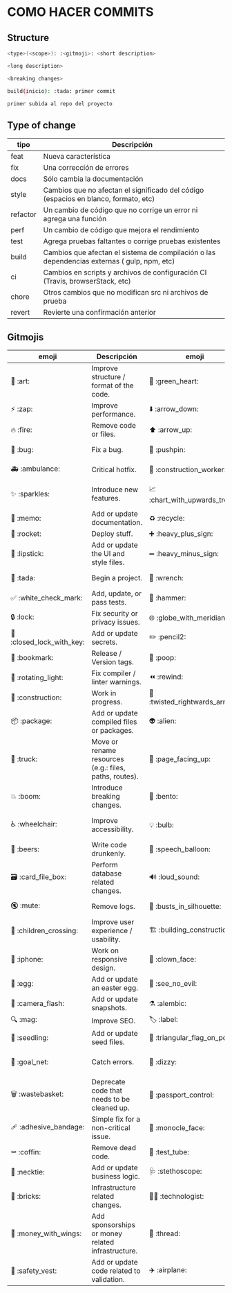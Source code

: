 # COMO HACER COMMITS

## Structure
```bash
<type>(<scope>): :<gitmoji>: <short description>

<long description>

<breaking changes>
```
```bash
build(inicio): :tada: primer commit

primer subida al repo del proyecto
```

## Type of change

|tipo    |Descripción                                                                                |
|--------|-------------------------------------------------------------------------------------------|
|feat    |Nueva característica                                                                       |
|fix     |Una corrección de errores                                                                  |
|docs    |Sólo cambia la documentación                                                               |
|style   |Cambios que no afectan el significado del código (espacios en blanco, formato, etc)        |
|refactor|Un cambio de código que no corrige un error ni agrega una función                          |
|perf    |Un cambio de código que mejora el rendimiento                                              |
|test    |Agrega pruebas faltantes o corrige pruebas existentes                                      |
|build   |Cambios que afectan el sistema de compilación o las dependencias externas ( gulp, npm, etc)|
|ci      |Cambios en scripts y archivos de configuración CI (Travis, browserStack, etc)              |
|chore   |Otros cambios que no modifican src ni archivos de prueba                                   |
|revert  |Revierte una confirmación anterior                                                         |

## Gitmojis

|emoji                     |Descripción                                           |emoji                          |Descripción                              |
|--------------------------|------------------------------------------------------|-------------------------------|-----------------------------------------|
|🎨 \:art:                 |Improve structure / format of the code.               |💚 \:green_heart:              |Fix CI Build.                            |
|⚡️ \:zap:                 |Improve performance.                                  |⬇️ \:arrow_down:               |Downgrade dependencies.                  |
|🔥 \:fire:                |Remove code or files.                                 |⬆️ \:arrow_up:                 |Upgrade dependencies.                    |
|🐛 \:bug:                 |Fix a bug.                                            |📌 \:pushpin:                  |Pin dependencies to specific versions.   |
|🚑️ \:ambulance:           |Critical hotfix.                                      |👷 \:construction_worker:      |Add or update CI build system.           |
|✨ \:sparkles:            |Introduce new features.                               |📈 \:chart_with_upwards_trend: |Add or update analytics or track code.   |
|📝 \:memo:                |Add or update documentation.                          |♻️ \:recycle:                  |Refactor code.                           |
|🚀 \:rocket:              |Deploy stuff.                                         |➕ \:heavy_plus_sign:          |Add a dependency.                        |
|💄 \:lipstick:            |Add or update the UI and style files.                 |➖ \:heavy_minus_sign:         |Remove a dependency.                     |
|🎉 \:tada:                |Begin a project.                                      |🔧 \:wrench:                   |Add or update configuration files.       |
|✅ \:white_check_mark:    |Add, update, or pass tests.                           |🔨 \:hammer:                   |Add or update development scripts.       |
|🔒️ \:lock:                |Fix security or privacy issues.                       |🌐 \:globe_with_meridians:     |Internationalization and localization.   |
|🔐 \:closed_lock_with_key:|Add or update secrets.                                |✏️ \:pencil2:                  |Fix typos.                               |
|🔖 \:bookmark:            |Release / Version tags.                               |💩 \:poop:                     |Write bad code that needs to be improved.|
|🚨 \:rotating_light:      |Fix compiler / linter warnings.                       |⏪️ \:rewind:                   |Revert changes.                          |
|🚧 \:construction:        |Work in progress.                                     |🔀 \:twisted_rightwards_arrows:|Merge branches.                          |
|📦️ \:package:             |Add or update compiled files or packages.             |👽️ \:alien:                    |Update code due to external API changes. |
|🚚 \:truck:               |Move or rename resources (e.g.: files, paths, routes).|📄 \:page_facing_up:           |Add or update license.                   |
|💥 \:boom:                |Introduce breaking changes.                           |🍱 \:bento:                    |Add or update assets.                    |
|♿️ \:wheelchair:          |Improve accessibility.                                |💡 \:bulb:                     |Add or update comments in source code.   |
|🍻 \:beers:               |Write code drunkenly.                                 |💬 \:speech_balloon:           |Add or update text and literals.         |
|🗃️ \:card_file_box:       |Perform database related changes.                     |🔊 \:loud_sound:               |Add or update logs.                      |
|🔇 \:mute:                |Remove logs.                                          |👥 \:busts_in_silhouette:      |Add or update contributor(s).            |
|🚸 \:children_crossing:   |Improve user experience / usability.                  |🏗️ \:building_construction:    |Make architectural changes.              |
|📱 \:iphone:              |Work on responsive design.                            |🤡 \:clown_face:               |Mock things.                             |
|🥚 \:egg:                 |Add or update an easter egg.                          |🙈 \:see_no_evil:              |Add or update a .gitignore file.         |
|📸 \:camera_flash:        |Add or update snapshots.                              |⚗️ \:alembic:                  |Perform experiments.                     |
|🔍️ \:mag:                 |Improve SEO.                                          |🏷️ \:label:                    |Add or update types.                     |
|🌱 \:seedling:            |Add or update seed files.                             |🚩 \:triangular_flag_on_post:  |Add, update, or remove feature flags.    |
|🥅 \:goal_net:            |Catch errors.                                         |💫 \:dizzy:                    |Add or update animations and transitions.|
|🗑️ \:wastebasket:         |Deprecate code that needs to be cleaned up.           |🛂 \:passport_control:         |Work on code related to authorization, roles and permissions.|
|🩹 \:adhesive_bandage:    |Simple fix for a non-critical issue.                  |🧐 \:monocle_face:             |Data exploration/inspection.                                 |
|⚰️ \:coffin:              |Remove dead code.                                     |🧪 \:test_tube:                |Add a failing test.                                          |
|👔 \:necktie:             |Add or update business logic.                         |🩺 \:stethoscope:              |Add or update healthcheck.                                   |
|🧱 \:bricks:              |Infrastructure related changes.                       |🧑‍💻 \:technologist:             |Improve developer experience.                                |
|💸 \:money_with_wings:    |Add sponsorships or money related infrastructure.     |🧵 \:thread:                   |Add or update code related to multithreading or concurrency. |
|🦺 \:safety_vest:         |Add or update code related to validation.             |✈️ \:airplane:                 |Improve offline support.                                     |